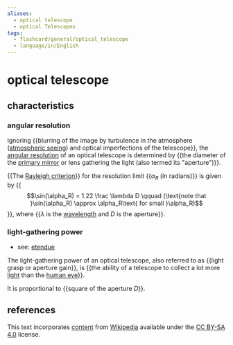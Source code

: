 ```yaml
---
aliases:
  - optical telescope
  - optical Telescopes
tags:
  - flashcard/general/optical_telescope
  - language/in/English
---
```


# optical telescope

## characteristics

### angular resolution

Ignoring {{blurring of the image by turbulence in the atmosphere ([atmospheric seeing](astronomical%20seeing.md)) and optical imperfections of the telescope}}, the [angular resolution](angular%20resolution.md) of an optical telescope is determined by {{the diameter of the [primary mirror](primary%20mirror.md) or lens gathering the light (also termed its "aperture")}}.

{{The [Rayleigh criterion](angular%20resolution.md#Rayleigh's%20criterion)}} for the resolution limit {{$\alpha_R$ (in radians)}} is given by {{$$\sin(\alpha_R) = 1.22 \frac \lambda D \qquad (\text{note that }\sin(\alpha_R) \approx \alpha_R\text{ for small }\alpha_R)$$}}, where {{$\lambda$ is the [wavelength](wavelength.md) and $D$ is the aperture}}.

### light-gathering power

- see: [etendue](etendue.md)

The light-gathering power of an optical telescope, also referred to as {{light grasp or aperture gain}}, is {{the ability of a telescope to collect a lot more [light](light.md) than the [human eye](human%20eye.md)}}.

It is proportional to {{square of the aperture $D$}}.

## references

This text incorporates [content](https://en.wikipedia.org/wiki/optical_telescope) from [Wikipedia](Wikipedia.md) available under the [CC BY-SA 4.0](https://creativecommons.org/licenses/by-sa/4.0/) license.
